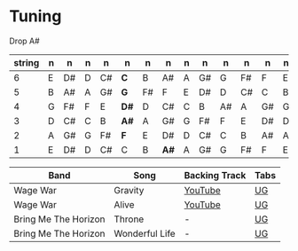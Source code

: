 # Tuning

Drop A#

| string | n  | n  | n | n  | n  | n  | n  | n | n  | n  | n  | n  | n  |
|--------|----|----|---|----|----|----|----|---|----|----|----|----|----|
| 6      | E  | D# | D | C# | **C**  | B  | A# | A | G# | G  | F# | F  | E  |
| 5      | B  | A# | A | G# | **G**  | F# | F  | E | D# | D  | C# | C  | B  |
| 4      | G  | F# | F | E  | **D#** | D  | C# | C | B  | A# | A  | G# | G  |
| 3      | D  | C# | C | B  | **A#** | A  | G# | G | F# | F  | E  | D# | D  |
| 2      | A  | G# | G | F# | **F**  | E  | D# | D | C# | C  | B  | A# | A  |
| 1      | E  | D# | D | C# | C  | B  | **A#** | A | G# | G  | F# | F  | E  |

| Band | Song | Backing Track | Tabs
| --- | --- | --- | --- |
| Wage War | Gravity | [YouTube](https://www.youtube.com/watch?v=ygwrATMHYgg) | [UG](https://tabs.ultimate-guitar.com/tab/wage-war/gravity-official-2411603)
| Wage War | Alive | [YouTube](https://www.youtube.com/watch?v=CGqP5LDa6GU) | [UG](https://tabs.ultimate-guitar.com/tab/wage-war/alive-official-3950588)
| Bring Me The Horizon | Throne | - | [UG](https://tabs.ultimate-guitar.com/tab/bring-me-the-horizon/throne-official-1916283)
| Bring Me The Horizon | Wonderful Life | - | [UG](https://tabs.ultimate-guitar.com/tab/bring-me-the-horizon/wonderful-life-official-2501037)